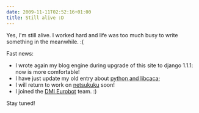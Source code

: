 ```yaml
---
date: 2009-11-11T02:52:16+01:00
title: Still alive :D
---
```


Yes, I'm still alive. I worked hard and life was too much busy to write
something in the meanwhile. :(

Fast news:

 * I  wrote again my blog engine during upgrade of this site to django 1.1.1:
   now is more comfortable!
 * I have just update my old entry about [python and libcaca](/blog/2007/03/25/playing-with-ctypes-and-libcaca/);
 * I will return to work on [netsukuku](http://www.netsukuku.org/) soon!
 * I joined the [DMI Eurobot](http://eurobot.dmi.unict.it/) team. :)

Stay tuned!
